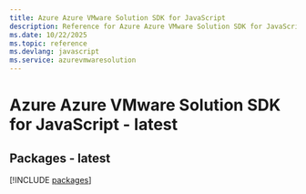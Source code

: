 ```yaml
---
title: Azure Azure VMware Solution SDK for JavaScript
description: Reference for Azure Azure VMware Solution SDK for JavaScript
ms.date: 10/22/2025
ms.topic: reference
ms.devlang: javascript
ms.service: azurevmwaresolution
---
```

# Azure Azure VMware Solution SDK for JavaScript - latest
## Packages - latest
[!INCLUDE [packages](azure-vmware-solution-index.md)]